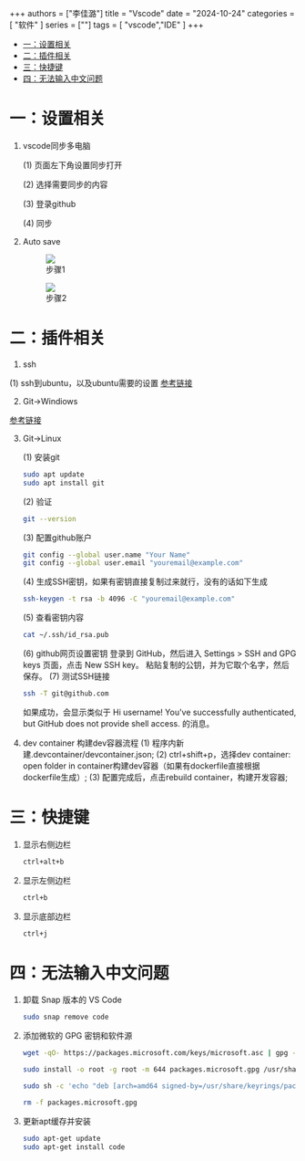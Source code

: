 +++
authors = ["李佳潞"]
title = "Vscode"
date = "2024-10-24"
categories = [
    "软件"
]
series = [""]
tags = [
   "vscode","IDE"
]
+++
- [一：设置相关](#一设置相关)
- [二：插件相关](#二插件相关)
- [三：快捷键](#三快捷键)
- [四：无法输入中文问题](#四无法输入中文问题)

# 一：设置相关

1. vscode同步多电脑

    (1) 页面左下角设置同步打开

    (2) 选择需要同步的内容

    (3) 登录github

    (4) 同步

2. Auto save

    <div class="container">
                    <div class="image">
                        <figure>
                            <img src="/images/work-record/vscode1.png",alt="设置1",loading="lazy">
                            <figcaption>步骤1</figcaption>
                        </figure>
                    </div>
    </div>
    <div class="container">
                    <div class="image">
                        <figure>
                            <img src="/images/work-record/vscode2.png",alt="设置2",loading="lazy">
                            <figcaption>步骤2</figcaption>
                        </figure>
                    </div>
    </div>

# 二：插件相关 

1. ssh

(1) ssh到ubuntu，以及ubuntu需要的设置
[参考链接](https://blog.csdn.net/zsyyugong/article/details/134438071)

2. Git->Windiows

[参考链接](https://blog.csdn.net/czjl6886/article/details/122129576)

3. Git->Linux

    (1) 安装git

    ```bash
    sudo apt update
    sudo apt install git
    ```

    (2) 验证

    ```bash
    git --version
    ```

    (3) 配置github账户

    ```bash
    git config --global user.name "Your Name"
    git config --global user.email "youremail@example.com"
    ```

    (4) 生成SSH密钥，如果有密钥直接复制过来就行，没有的话如下生成

    ```bash
    ssh-keygen -t rsa -b 4096 -C "youremail@example.com"
    ```

    (5) 查看密钥内容

    ```bash
    cat ~/.ssh/id_rsa.pub
    ```

    (6) github网页设置密钥
    登录到 GitHub，然后进入 Settings > SSH and GPG keys 页面，点击 New SSH key。
    粘贴复制的公钥，并为它取个名字，然后保存。
    (7) 测试SSH链接

    ```bash
    ssh -T git@github.com
    ```

    如果成功，会显示类似于 Hi username! You've successfully authenticated, but GitHub does not provide shell access. 的消息。

4. dev container
    构建dev容器流程
    (1) 程序内新建.devcontainer/devcontainer.json;
    (2) ctrl+shift+p，选择dev container: open folder in container构建dev容器（如果有dockerfile直接根据dockerfile生成）;
    (3) 配置完成后，点击rebuild container，构建开发容器;

# 三：快捷键

1. 显示右侧边栏

   ```bash
   ctrl+alt+b
   ```

2. 显示左侧边栏

   ```bash
   ctrl+b
   ```

3. 显示底部边栏

   ```bash
   ctrl+j
   ```
# 四：无法输入中文问题

1. 卸载 Snap 版本的 VS Code
    ```bash
    sudo snap remove code
    ```
2. 添加微软的 GPG 密钥和软件源
    ```bash
    wget -qO- https://packages.microsoft.com/keys/microsoft.asc | gpg --dearmor > packages.microsoft.gpg

    sudo install -o root -g root -m 644 packages.microsoft.gpg /usr/share/keyrings/

    sudo sh -c 'echo "deb [arch=amd64 signed-by=/usr/share/keyrings/packages.microsoft.gpg] https://packages.microsoft.com/repos/vscode stable main" > /etc/apt/sources.list.d/vscode.list'

    rm -f packages.microsoft.gpg
    ```

3. 更新apt缓存并安装
    ```bash
    sudo apt-get update
    sudo apt-get install code
    ```
